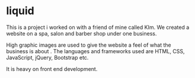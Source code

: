 # liquid

This is a project i worked on with a friend of mine called KIm. We created a website on a spa, salon and barber shop under one business.

High graphic images are used to give the website a feel of what the business is about . The languages and frameworks used are HTML, CSS, JavaScript, jQuery, Bootstrap etc.

It is heavy on front end development. 
